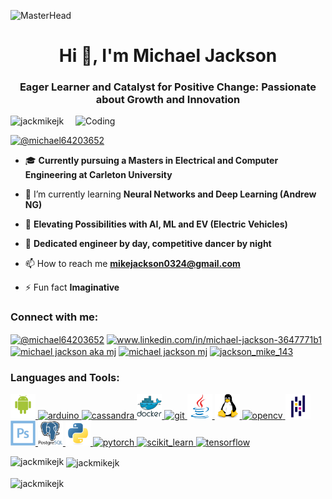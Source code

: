 ![MasterHead](https://t3.ftcdn.net/jpg/04/96/48/06/360_F_496480634_4LSGsoeVwpsgik2DMpQ4LMAIfccTLG7G.jpg)
<h1 align="center">Hi 👋, I'm Michael Jackson</h1>
<h3 align="center">Eager Learner and Catalyst for Positive Change: Passionate about Growth and Innovation</h3>
<img align="right" alt="Coding" width="400" src="https://www.analyticsinsight.net/wp-content/uploads/2020/09/GIF.gif">

<p align="left"> <img src="https://komarev.com/ghpvc/?username=jackmikejk&label=Profile%20views&color=0e75b6&style=flat" alt="jackmikejk" /> </p>

<p align="left"> <a href="https://twitter.com/@michael64203652" target="blank"><img src="https://img.shields.io/twitter/follow/@michael64203652?logo=twitter&style=for-the-badge" alt="@michael64203652" /></a> </p>

- 🎓 **Currently pursuing a Masters in Electrical and Computer Engineering at Carleton University**

- 🌱 I’m currently learning **Neural Networks and Deep Learning (Andrew NG)**

- 🎯 **Elevating Possibilities with AI, ML and EV (Electric Vehicles)**

- 🕺 **Dedicated engineer by day, competitive dancer by night**

- 📫 How to reach me **mikejackson0324@gmail.com**

- ⚡ Fun fact **Imaginative**

<h3 align="left">Connect with me:</h3>
<p align="left">
<a href="https://twitter.com/@michael64203652" target="blank"><img align="center" src="https://raw.githubusercontent.com/rahuldkjain/github-profile-readme-generator/master/src/images/icons/Social/twitter.svg" alt="@michael64203652" height="30" width="40" /></a>
<a href="https://linkedin.com/in/www.linkedin.com/in/michael-jackson-3647771b1" target="blank"><img align="center" src="https://raw.githubusercontent.com/rahuldkjain/github-profile-readme-generator/master/src/images/icons/Social/linked-in-alt.svg" alt="www.linkedin.com/in/michael-jackson-3647771b1" height="30" width="40" /></a>
<a href="https://stackoverflow.com/users/michael jackson aka mj" target="blank"><img align="center" src="https://raw.githubusercontent.com/rahuldkjain/github-profile-readme-generator/master/src/images/icons/Social/stack-overflow.svg" alt="michael jackson aka mj" height="30" width="40" /></a>
<a href="https://kaggle.com/michael jackson mj" target="blank"><img align="center" src="https://raw.githubusercontent.com/rahuldkjain/github-profile-readme-generator/master/src/images/icons/Social/kaggle.svg" alt="michael jackson mj" height="30" width="40" /></a>
<a href="https://instagram.com/jackson_mike_143" target="blank"><img align="center" src="https://raw.githubusercontent.com/rahuldkjain/github-profile-readme-generator/master/src/images/icons/Social/instagram.svg" alt="jackson_mike_143" height="30" width="40" /></a>
</p>

<h3 align="left">Languages and Tools:</h3>
<p align="left"> <a href="https://developer.android.com" target="_blank" rel="noreferrer"> <img src="https://raw.githubusercontent.com/devicons/devicon/master/icons/android/android-original-wordmark.svg" alt="android" width="40" height="40"/> </a> <a href="https://www.arduino.cc/" target="_blank" rel="noreferrer"> <img src="https://cdn.worldvectorlogo.com/logos/arduino-1.svg" alt="arduino" width="40" height="40"/> </a> <a href="https://cassandra.apache.org/" target="_blank" rel="noreferrer"> <img src="https://www.vectorlogo.zone/logos/apache_cassandra/apache_cassandra-icon.svg" alt="cassandra" width="40" height="40"/> </a> <a href="https://www.docker.com/" target="_blank" rel="noreferrer"> <img src="https://raw.githubusercontent.com/devicons/devicon/master/icons/docker/docker-original-wordmark.svg" alt="docker" width="40" height="40"/> </a> <a href="https://git-scm.com/" target="_blank" rel="noreferrer"> <img src="https://www.vectorlogo.zone/logos/git-scm/git-scm-icon.svg" alt="git" width="40" height="40"/> </a> <a href="https://www.java.com" target="_blank" rel="noreferrer"> <img src="https://raw.githubusercontent.com/devicons/devicon/master/icons/java/java-original.svg" alt="java" width="40" height="40"/> </a> <a href="https://www.linux.org/" target="_blank" rel="noreferrer"> <img src="https://raw.githubusercontent.com/devicons/devicon/master/icons/linux/linux-original.svg" alt="linux" width="40" height="40"/> </a> <a href="https://opencv.org/" target="_blank" rel="noreferrer"> <img src="https://www.vectorlogo.zone/logos/opencv/opencv-icon.svg" alt="opencv" width="40" height="40"/> </a> <a href="https://pandas.pydata.org/" target="_blank" rel="noreferrer"> <img src="https://raw.githubusercontent.com/devicons/devicon/2ae2a900d2f041da66e950e4d48052658d850630/icons/pandas/pandas-original.svg" alt="pandas" width="40" height="40"/> </a> <a href="https://www.photoshop.com/en" target="_blank" rel="noreferrer"> <img src="https://raw.githubusercontent.com/devicons/devicon/master/icons/photoshop/photoshop-line.svg" alt="photoshop" width="40" height="40"/> </a> <a href="https://www.postgresql.org" target="_blank" rel="noreferrer"> <img src="https://raw.githubusercontent.com/devicons/devicon/master/icons/postgresql/postgresql-original-wordmark.svg" alt="postgresql" width="40" height="40"/> </a> <a href="https://www.python.org" target="_blank" rel="noreferrer"> <img src="https://raw.githubusercontent.com/devicons/devicon/master/icons/python/python-original.svg" alt="python" width="40" height="40"/> </a> <a href="https://pytorch.org/" target="_blank" rel="noreferrer"> <img src="https://www.vectorlogo.zone/logos/pytorch/pytorch-icon.svg" alt="pytorch" width="40" height="40"/> </a> <a href="https://scikit-learn.org/" target="_blank" rel="noreferrer"> <img src="https://upload.wikimedia.org/wikipedia/commons/0/05/Scikit_learn_logo_small.svg" alt="scikit_learn" width="40" height="40"/> </a> <a href="https://www.tensorflow.org" target="_blank" rel="noreferrer"> <img src="https://www.vectorlogo.zone/logos/tensorflow/tensorflow-icon.svg" alt="tensorflow" width="40" height="40"/> </a> </p>

<p><img align="left" src="https://github-readme-stats.vercel.app/api/top-langs?username=jackmikejk&show_icons=true&locale=en&layout=compact" alt="jackmikejk" /></p>

<p>&nbsp;<img align="center" src="https://github-readme-stats.vercel.app/api?username=jackmikejk&show_icons=true&locale=en" alt="jackmikejk" /></p>

<p><img align="center" src="https://github-readme-streak-stats.herokuapp.com/?user=jackmikejk&" alt="jackmikejk" /></p>
